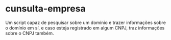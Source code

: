 # cunsulta-empresa
Um script capaz de pesquisar sobre um domínio e trazer informações sobre o domínio em sí, e caso esteja registrado em algum CNPJ, traz informações sobre o CNPJ também.
